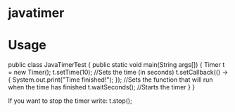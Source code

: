 # javatimer
 
# Usage

public class JavaTimerTest {
 public static void main(String args[]) {
  Timer t = new Timer();
  t.setTime(10); //Sets the time (in seconds)
  t.setCallback(() -> {
   System.out.print("Time finished!");
  }); //Sets the function that will run when the time has finished
  t.waitSeconds(); //Starts the timer
 } 
}

If you want to stop the timer write:
t.stop();
